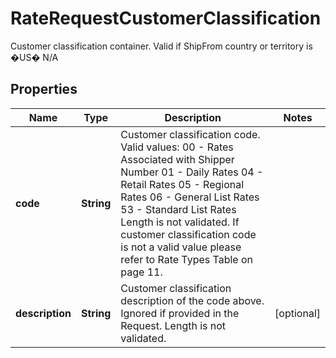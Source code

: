 

# RateRequestCustomerClassification

Customer classification container. Valid if ShipFrom country or territory  is �US�  N/A

## Properties

| Name | Type | Description | Notes |
|------------ | ------------- | ------------- | -------------|
|**code** | **String** | Customer classification code.  Valid values: 00 -  Rates Associated with Shipper Number 01 -  Daily Rates 04 -  Retail Rates 05 - Regional Rates 06 - General List Rates 53 -  Standard List Rates Length is not validated. If customer classification code is not a valid value please refer to Rate Types Table on page 11. |  |
|**description** | **String** | Customer classification description of the code above.  Ignored if provided in the Request. Length is not validated. |  [optional] |



